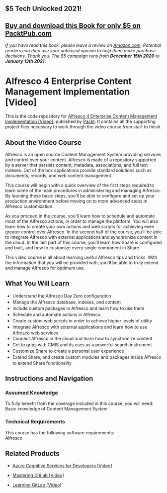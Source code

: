## $5 Tech Unlocked 2021!
[Buy and download this Book for only $5 on PacktPub.com](https://www.packtpub.com/product/alfresco-4-enterprise-content-management-implementation/9781782160021)
-----
*If you have read this book, please leave a review on [Amazon.com](https://www.amazon.com/gp/product/1782160027).     Potential readers can then use your unbiased opinion to help them make purchase decisions. Thank you. The $5 campaign         runs from __December 15th 2020__ to __January 13th 2021.__*

# Alfresco 4 Enterprise Content Management Implementation [Video]
This is the code repository for [Alfresco 4 Enterprise Content Management Implementation [Video]](https://www.packtpub.com/web-development/alfresco-4-enterprise-content-management-implementation-video?utm_source=github&utm_medium=repository&utm_campaign=9781782169994), published by [Packt](https://www.packtpub.com/?utm_source=github). It contains all the supporting project files necessary to work through the video course from start to finish.
## About the Video Course
Alfresco is an open source Content Management System providing services and control over your content. Alfresco is made of a repository supported by a server that persists content, metadata, associations, and full text indexes. Out of the box applications provide standard solutions such as documents, records, and web content management.

This course will begin with a quick overview of the first steps required to learn some of the main procedures in administering and managing Alfresco. By learning these basic steps, you'll be able to configure and set up your production environment before moving on to more advanced steps in Alfresco customization.

As you proceed in the course, you'll learn how to schedule and automate most of the Alfresco actions, in order to manage the platform. You will also learn how to create your own actions and web scripts for achieving even greater control over Alfresco. In the second half of the course, you'll be able to integrate Alfresco with external applications and synchronize content in the cloud. In the last part of this course, you'll learn how Share is configured and built, and how to customize every single component in Share.

This video course is all about learning useful Alfresco tips and tricks. With the information that you will be provided with, you'll be able to truly extend and manage Alfresco for optimum use.



<H2>What You Will Learn</H2>
<DIV class=book-info-will-learn-text>
<UL>
<LI><SPAN style="LINE-HEIGHT: 20px; BACKGROUND-COLOR: transparent">Understand the Alfresco Day Zero configuration</SPAN> 
<LI><SPAN style="LINE-HEIGHT: 20px; BACKGROUND-COLOR: transparent">Manage the Alfresco database, indexes, and content</SPAN> 
<LI><SPAN style="LINE-HEIGHT: 20px; BACKGROUND-COLOR: transparent">Include custom packages in Alfresco and learn how to use them</SPAN> 
<LI><SPAN style="LINE-HEIGHT: 20px; BACKGROUND-COLOR: transparent">Schedule and automate actions in Alfresco</SPAN> 
<LI><SPAN style="LINE-HEIGHT: 20px; BACKGROUND-COLOR: transparent">Create custom web scripts in order to achieve higher levels of utility</SPAN> 
<LI><SPAN style="LINE-HEIGHT: 20px; BACKGROUND-COLOR: transparent">Integrate Alfresco with external applications and learn how to use Alfresco web services</SPAN> 
<LI><SPAN style="LINE-HEIGHT: 20px; BACKGROUND-COLOR: transparent">Connect Alfresco in the cloud and learn how to synchronize content</SPAN> 
<LI><SPAN style="LINE-HEIGHT: 20px; BACKGROUND-COLOR: transparent">Get to grips with CMIS and its uses as a powerful search instrument</SPAN> 
<LI><SPAN style="LINE-HEIGHT: 20px; BACKGROUND-COLOR: transparent">Customize Share to create a personal user experience</SPAN> 
<LI><SPAN style="LINE-HEIGHT: 20px; BACKGROUND-COLOR: transparent">Extend Share, and create custom modules and packages inside Alfresco to extend Share functionality</SPAN> </LI></UL></DIV>

## Instructions and Navigation
### Assumed Knowledge
To fully benefit from the coverage included in this course, you will need:<br/>
Basic knowledge of Content Management System
### Technical Requirements
This course has the following software requirements:<br/>
Alfresco

## Related Products
* [Azure Cognitive Services for Developers [Video]](https://www.packtpub.com/application-development/azure-cognitive-services-developers-video?utm_source=github&utm_medium=repository&utm_campaign=9781838552565)

* [Mastering GitLab [Video]](https://www.packtpub.com/networking-and-servers/mastering-gitlab-video?utm_source=github&utm_medium=repository&utm_campaign=9781789537642)

* [Learning GitLab [Video]](https://www.packtpub.com/application-development/learning-gitlab-video?utm_source=github&utm_medium=repository&utm_campaign=9781789809169)

